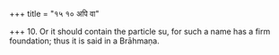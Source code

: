 +++
title = "१५ १० अपि वा"

+++
10. Or it should contain the particle su, for such a name has a firm foundation; thus it is said in a Brāhmaṇa.
